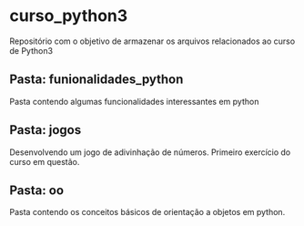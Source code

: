 # curso_python3
Repositório com o objetivo de armazenar os arquivos relacionados ao curso de Python3

## Pasta: funionalidades_python
Pasta contendo algumas funcionalidades interessantes em python

## Pasta: jogos
Desenvolvendo um jogo de adivinhação de números. Primeiro exercício do curso em questão.

## Pasta: oo
Pasta contendo os conceitos básicos de orientação a objetos em python.
